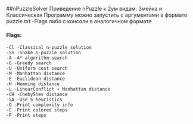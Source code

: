 ##nPuzzleSolver
Приведение nPuzzle к 2ум видам: Змейка и Классическая
Программу можно запустить с аргументами в формате puzzle.txt -Flags
либо с консоли в аналогичном формате
#### Flags:
    -Cl -Classical n-puzzle solution
    -Sn -Snake n-puzzle solution
    -A -A* algorithm search
    -G -Greedy search
    -U -Uniform cost search
    -M -Manhattan distance
    -E -Euclidean distance
    -H -Hemming distance
    -L -LinearConflict + Manhattan distance
    -CH -ChebyShev distance
    -SA -Use 5 heuristics
    -O -Print complexity info
    -C -Print colored steps
    -P -Print steps